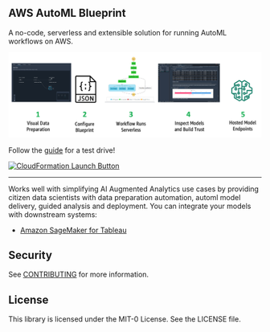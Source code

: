 ## AWS AutoML Blueprint

A no-code, serverless and extensible solution for running AutoML workflows on AWS.

![User Flow](https://github.com/aws-samples/automl-blueprint/blob/main/web/img/bp-user-flow.png)

Follow the [guide](https://github.com/aws-samples/automl-blueprint/blob/main/automl_blueprint_quickstart_guide.pdf) for a test drive!

[![CloudFormation Launch Button](https://s3.amazonaws.com/cloudformation-examples/cloudformation-launch-stack.png)](https://console.aws.amazon.com/cloudformation/home?region=region#/stacks/new?stackName=automl-bp&templateURL=https://dtong-public-fileshare.s3-us-west-2.amazonaws.com/automl-blueprint/code/deploy/cf/automl-blueprint.yml)

---
Works well with simplifying AI Augmented Analytics use cases by providing citizen data scientists with data preparation automation, automl model delivery, guided analysis and deployment. You can integrate your models with downstream systems:

* [Amazon SageMaker for Tableau](https://aws.amazon.com/quickstart/architecture/amazon-sagemaker-for-tableau/)

## Security

See [CONTRIBUTING](CONTRIBUTING.md#security-issue-notifications) for more information.

## License

This library is licensed under the MIT-0 License. See the LICENSE file.

